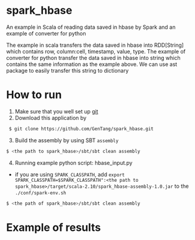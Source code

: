 spark_hbase
===========

An example in Scala of reading data saved in hbase by Spark and an example of converter for python

The example in scala transfers the data saved in hbase into RDD[String] which contains row, column:cell, timestamp, value, type. The example of converter for python transfer the data saved in hbase into string which contains the same information as the example above. We can use ast package to easily transfer this string to dictionary

How to run
=========
1. Make sure that you well set up [git](https://help.github.com/articles/set-up-git/#platform-linux)
2. Download this application by 

  ```bash
   $ git clone https://github.com/GenTang/spark_hbase.git
  ```

3. Build the assembly by using SBT `assembly`

  ```bash
  $ <the path to spark_hbase>/sbt/sbt clean assembly
  ```

4. Running example python script: hbase_input.py
  * if you are using `SPARK_CLASSPATH`, add `export SPARK_CLASSPATH=$SPARK_CLASSPATH":<the path to spark_hbase>/target/scala-2.10/spark_hbase-assembly-1.0.jar` to the `./conf/spark-env.sh`
  ```bash
  $ <the path of spark_hbase>/sbt/sbt clean assembly
  ```


Example of results
==================
